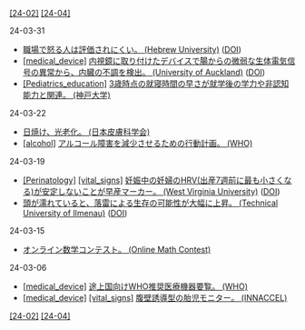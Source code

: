 [\[24-02\]](2402.md) [\[24-04\]](2404.md)

24-03-31
* [職場で怒る人は評価されにくい。 (Hebrew University)](https://en.huji.ac.il/news/expressing-workplace-anger-not-way-get-ahead) ([DOI](https://doi.org/10.3389/frsps.2024.1337715))
* [\[medical_device\]](medical_device.md) [内視鏡に取り付けたデバイスで腸からの微弱な生体電気信号の異常から、内臓の不調を検出。 (University of Auckland)](https://www.auckland.ac.nz/en/news/2024/03/05/human-trial-brings-hope-for-stomach-disorders.html) ([DOI](https://doi.org/10.1016/j.device.2024.100292))
* [\[Pediatrics_education\]](Pediatrics_education.md) [3歳時点の就寝時間の早さが就学後の学力や非認知能力と関連。 (神戸大学)](https://doi.org/10.1038/s41598-023-48280-5)

24-03-22
* [日焼け、光老化。 (日本皮膚科学会)](https://www.dermatol.or.jp/qa/qa2/q05.html)
* [\[alcohol\]](alcohol.md) [アルコール障害を減少させるための行動計画。 (WHO)](https://www.who.int/publications/m/item/global-alcohol-action-plan-second-draft-unedited)

24-03-19
* [\[Perinatology\]](Perinatology.md) [\[vital_signs\]](vital_signs.md) [妊娠中の妊婦のHRV(出産7週前に最も小さくなる)が安定しないことが早産マーカー。 (West Virginia University)](https://medicalxpress.com/news/2024-02-differences-heart-variability-pregnant-women.html) ([DOI](https://doi.org/10.1371/journal.pone.0295899))
* [頭が濡れていると、落雷による生存の可能性が大幅に上昇。 (Technical University of Ilmenau)](https://www.tu-ilmenau.de/en/news/rainwater-reduces-damage-from-lightning-strikes-to-the-head) ([DOI](https://doi.org/10.1038/s41598-023-50563-w))

24-03-15
* [オンライン数学コンテスト。 (Online Math Contest)](https://onlinemathcontest.com)

24-03-06
* [\[medical_device\]](medical_device.md) [途上国向けWHO推奨医療機器要覧。 (WHO)](https://iris.who.int/bitstream/handle/10665/355162/9789240049505-eng.pdf)
* [\[medical_device\]](medical_device.md) [\[vital_signs\]](vital_signs.md) [腹壁誘導型の胎児モニター。 (INNACCEL)](https://innaccel.com/products/fetal-lite/)

[\[24-02\]](2402.md) [\[24-04\]](2404.md)

